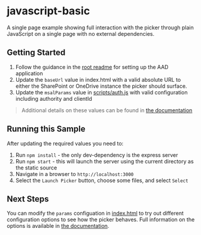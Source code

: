 # javascript-basic

A single page example showing full interaction with the picker through plain JavaScript on a single page with no external dependencies.

## Getting Started

1. Follow the guidance in the [root readme](../README.md#required-setup) for setting up the AAD application
2. Update the `baseUrl` value in index.html with a valid absolute URL to either the SharePoint or OneDrive instance the picker should surface.
3. Update the `msalParams` value in [scripts/auth.js](./scripts/auth.js) with valid configuration including authority and clientId

> Additional details on these values can be found in [the documentation](https://aka.ms/OneDrive/file-picker)

## Running this Sample

After updating the required values you need to:

1. Run `npm install` - the only dev-dependency is the express server
2. Run `npm start` - this will launch the server using the current directory as the static source
3. Navigate in a browser to `http://localhost:3000`
4. Select the `Launch Picker` button, choose some files, and select `Select`

## Next Steps

You can modify the `params` configuation in [index.html](./index.html) to try out different configuration options to see how the picker behaves. Full information on the options is available in [the documentation](https://aka.ms/OneDrive/file-picker). 
